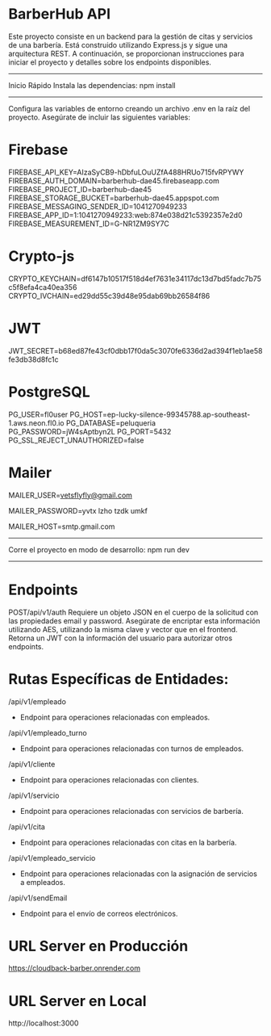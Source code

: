 # BarberHub API
Este proyecto consiste en un backend para la gestión de citas y servicios de una barbería. 
Está construido utilizando Express.js y sigue una arquitectura REST. A continuación, 
se proporcionan instrucciones para iniciar el proyecto y detalles sobre los endpoints disponibles.

-------------------------------
Inicio Rápido
Instala las dependencias:
npm install

--------------------------------
Configura las variables de entorno creando un archivo .env en la raíz del proyecto. 
Asegúrate de incluir las siguientes variables:
# Firebase
FIREBASE_API_KEY=AIzaSyCB9-hDbfuLOuUZfA488HRUo715fvRPYWY
FIREBASE_AUTH_DOMAIN=barberhub-dae45.firebaseapp.com
FIREBASE_PROJECT_ID=barberhub-dae45
FIREBASE_STORAGE_BUCKET=barberhub-dae45.appspot.com
FIREBASE_MESSAGING_SENDER_ID=1041270949233
FIREBASE_APP_ID=1:1041270949233:web:874e038d21c5392357e2d0
FIREBASE_MEASUREMENT_ID=G-NR1ZM9SY7C

# Crypto-js
CRYPTO_KEYCHAIN=df6147b10517f518d4ef7631e34117dc13d7bd5fadc7b75c5f8efa4ca40ea356
CRYPTO_IVCHAIN=ed29dd55c39d48e95dab69bb26584f86

# JWT
JWT_SECRET=b68ed87fe43cf0dbb17f0da5c3070fe6336d2ad394f1eb1ae58fe3db38d8fc1c

# PostgreSQL
PG_USER=fl0user
PG_HOST=ep-lucky-silence-99345788.ap-southeast-1.aws.neon.fl0.io
PG_DATABASE=peluqueria
PG_PASSWORD=jW4sAptbyn2L
PG_PORT=5432
PG_SSL_REJECT_UNAUTHORIZED=false

# Mailer
MAILER_USER=vetsflyfly@gmail.com

MAILER_PASSWORD=yvtx lzho tzdk umkf

MAILER_HOST=smtp.gmail.com

--------------------------------
Corre el proyecto en modo de desarrollo:
npm run dev

--------------------------------
# Endpoints

POST/api/v1/auth
  Requiere un objeto JSON en el cuerpo de la solicitud con las propiedades email y password. 
  Asegúrate de encriptar esta información utilizando AES, utilizando la misma clave y vector que en el frontend. 
  Retorna un JWT con la información del usuario para autorizar otros endpoints.
  
# Rutas Específicas de Entidades:

/api/v1/empleado
 - Endpoint para operaciones relacionadas con empleados.
   
/api/v1/empleado_turno
 - Endpoint para operaciones relacionadas con turnos de empleados.

/api/v1/cliente
 - Endpoint para operaciones relacionadas con clientes.
   
/api/v1/servicio
 - Endpoint para operaciones relacionadas con servicios de barbería.
   
/api/v1/cita
 - Endpoint para operaciones relacionadas con citas en la barbería.
   
/api/v1/empleado_servicio
 - Endpoint para operaciones relacionadas con la asignación de servicios a empleados.
   
/api/v1/sendEmail
 - Endpoint para el envío de correos electrónicos.
   
# URL Server en Producción
https://cloudback-barber.onrender.com
# URL Server en Local
http://localhost:3000
